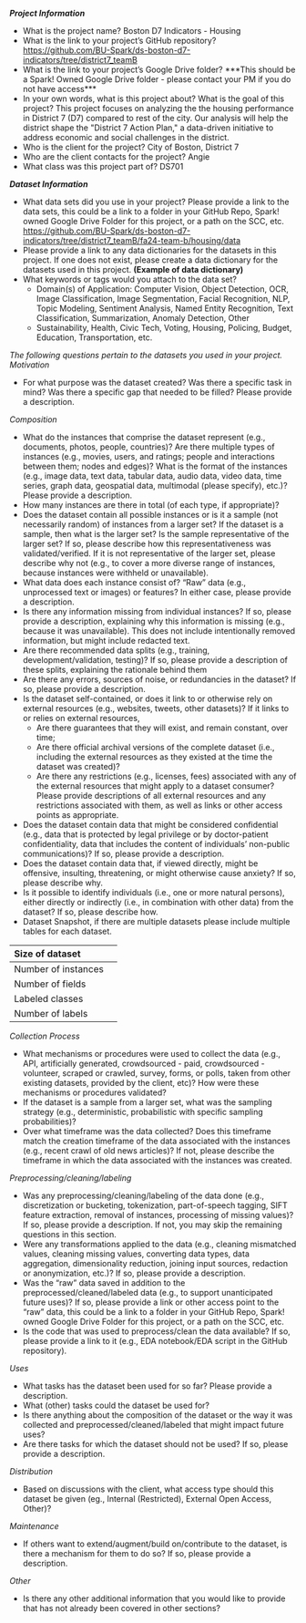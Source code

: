 **_Project Information_**

- What is the project name?
  Boston D7 Indicators - Housing
- What is the link to your project’s GitHub repository?
  https://github.com/BU-Spark/ds-boston-d7-indicators/tree/district7_teamB
- What is the link to your project’s Google Drive folder? \*\*\*This should be a Spark\! Owned Google Drive folder \- please contact your PM if you do not have access\*\*\*
- In your own words, what is this project about? What is the goal of this project?
  This project focuses on analyzing the the housing performance in District 7 (D7) compared to rest of the city. Our analysis will help the district shape the "District 7 Action Plan," a data-driven initiative to address economic and social challenges in the district.
- Who is the client for the project?
  City of Boston, District 7
- Who are the client contacts for the project?
  Angie
- What class was this project part of?
  DS701

**_Dataset Information_**

- What data sets did you use in your project? Please provide a link to the data sets, this could be a link to a folder in your GitHub Repo, Spark\! owned Google Drive Folder for this project, or a path on the SCC, etc.
  https://github.com/BU-Spark/ds-boston-d7-indicators/tree/district7_teamB/fa24-team-b/housing/data
- Please provide a link to any data dictionaries for the datasets in this project. If one does not exist, please create a data dictionary for the datasets used in this project. **(Example of data dictionary)**
- What keywords or tags would you attach to the data set?
  - Domain(s) of Application: Computer Vision, Object Detection, OCR, Image Classification, Image Segmentation, Facial Recognition, NLP, Topic Modeling, Sentiment Analysis, Named Entity Recognition, Text Classification, Summarization, Anomaly Detection, Other
  - Sustainability, Health, Civic Tech, Voting, Housing, Policing, Budget, Education, Transportation, etc.

_The following questions pertain to the datasets you used in your project._  
_Motivation_

- For what purpose was the dataset created? Was there a specific task in mind? Was there a specific gap that needed to be filled? Please provide a description.

_Composition_

- What do the instances that comprise the dataset represent (e.g., documents, photos, people, countries)? Are there multiple types of instances (e.g., movies, users, and ratings; people and interactions between them; nodes and edges)? What is the format of the instances (e.g., image data, text data, tabular data, audio data, video data, time series, graph data, geospatial data, multimodal (please specify), etc.)? Please provide a description.
- How many instances are there in total (of each type, if appropriate)?
- Does the dataset contain all possible instances or is it a sample (not necessarily random) of instances from a larger set? If the dataset is a sample, then what is the larger set? Is the sample representative of the larger set? If so, please describe how this representativeness was validated/verified. If it is not representative of the larger set, please describe why not (e.g., to cover a more diverse range of instances, because instances were withheld or unavailable).
- What data does each instance consist of? “Raw” data (e.g., unprocessed text or images) or features? In either case, please provide a description.
- Is there any information missing from individual instances? If so, please provide a description, explaining why this information is missing (e.g., because it was unavailable). This does not include intentionally removed information, but might include redacted text.
- Are there recommended data splits (e.g., training, development/validation, testing)? If so, please provide a description of these splits, explaining the rationale behind them
- Are there any errors, sources of noise, or redundancies in the dataset? If so, please provide a description.
- Is the dataset self-contained, or does it link to or otherwise rely on external resources (e.g., websites, tweets, other datasets)? If it links to or relies on external resources,
  - Are there guarantees that they will exist, and remain constant, over time;
  - Are there official archival versions of the complete dataset (i.e., including the external resources as they existed at the time the dataset was created)?
  - Are there any restrictions (e.g., licenses, fees) associated with any of the external resources that might apply to a dataset consumer? Please provide descriptions of all external resources and any restrictions associated with them, as well as links or other access points as appropriate.
- Does the dataset contain data that might be considered confidential (e.g., data that is protected by legal privilege or by doctor-patient confidentiality, data that includes the content of individuals’ non-public communications)? If so, please provide a description.
- Does the dataset contain data that, if viewed directly, might be offensive, insulting, threatening, or might otherwise cause anxiety? If so, please describe why.
- Is it possible to identify individuals (i.e., one or more natural persons), either directly or indirectly (i.e., in combination with other data) from the dataset? If so, please describe how.
- Dataset Snapshot, if there are multiple datasets please include multiple tables for each dataset.

| Size of dataset     |     |
| :------------------ | :-- |
| Number of instances |     |
| Number of fields    |     |
| Labeled classes     |     |
| Number of labels    |     |

_Collection Process_

- What mechanisms or procedures were used to collect the data (e.g., API, artificially generated, crowdsourced \- paid, crowdsourced \- volunteer, scraped or crawled, survey, forms, or polls, taken from other existing datasets, provided by the client, etc)? How were these mechanisms or procedures validated?
- If the dataset is a sample from a larger set, what was the sampling strategy (e.g., deterministic, probabilistic with specific sampling probabilities)?
- Over what timeframe was the data collected? Does this timeframe match the creation timeframe of the data associated with the instances (e.g., recent crawl of old news articles)? If not, please describe the timeframe in which the data associated with the instances was created.

_Preprocessing/cleaning/labeling_

- Was any preprocessing/cleaning/labeling of the data done (e.g., discretization or bucketing, tokenization, part-of-speech tagging, SIFT feature extraction, removal of instances, processing of missing values)? If so, please provide a description. If not, you may skip the remaining questions in this section.
- Were any transformations applied to the data (e.g., cleaning mismatched values, cleaning missing values, converting data types, data aggregation, dimensionality reduction, joining input sources, redaction or anonymization, etc.)? If so, please provide a description.
- Was the “raw” data saved in addition to the preprocessed/cleaned/labeled data (e.g., to support unanticipated future uses)? If so, please provide a link or other access point to the “raw” data, this could be a link to a folder in your GitHub Repo, Spark\! owned Google Drive Folder for this project, or a path on the SCC, etc.
- Is the code that was used to preprocess/clean the data available? If so, please provide a link to it (e.g., EDA notebook/EDA script in the GitHub repository).

_Uses_

- What tasks has the dataset been used for so far? Please provide a description.
- What (other) tasks could the dataset be used for?
- Is there anything about the composition of the dataset or the way it was collected and preprocessed/cleaned/labeled that might impact future uses?
- Are there tasks for which the dataset should not be used? If so, please provide a description.

_Distribution_

- Based on discussions with the client, what access type should this dataset be given (eg., Internal (Restricted), External Open Access, Other)?

_Maintenance_

- If others want to extend/augment/build on/contribute to the dataset, is there a mechanism for them to do so? If so, please provide a description.

_Other_

- Is there any other additional information that you would like to provide that has not already been covered in other sections?
